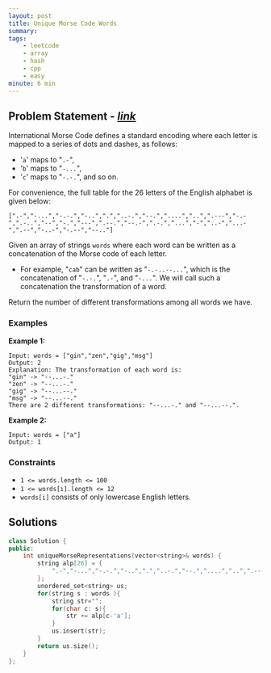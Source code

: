 ```yaml
---
layout: post
title: Unique Morse Code Words                       
summary:
tags:
    - leetcode
    - array
    - hash
    - cpp
    - easy
minute: 6 min
---
```


## Problem Statement - [*link*](https://leetcode.com/problems/unique-morse-code-words/)  

International Morse Code defines a standard encoding where each letter is mapped to a series of dots and dashes, as follows:

+ '`a`' maps to "`.-`",
+ '`b`' maps to "`-...`",
+ '`c`' maps to "`-.-.`", and so on.

For convenience, the full table for the 26 letters of the English alphabet is given below:

`[".-","-...","-.-.","-..",".","..-.","--.","....","..",".---","-.-",".-..","--","-.","---",".--.","--.-",".-.","...","-","..-","...-",".--","-..-","-.--","--.."]`

Given an array of strings `words` where each word can be written as a concatenation of the Morse code of each letter.

+ For example, "`cab`" can be written as "`-.-..--...`", which is the concatenation of "`-.-.`", "`.-`", and "`-...`". We will call such a concatenation the transformation of a word.

Return the number of different transformations among all words we have.


### Examples

**Example 1:**   
```
Input: words = ["gin","zen","gig","msg"]
Output: 2
Explanation: The transformation of each word is:
"gin" -> "--...-."
"zen" -> "--...-."
"gig" -> "--...--."
"msg" -> "--...--."
There are 2 different transformations: "--...-." and "--...--.".
```

**Example 2:**   
```
Input: words = ["a"]
Output: 1
```

### Constraints

+ `1 <= words.length <= 100`
+ `1 <= words[i].length <= 12`
+ `words[i]` consists of only lowercase English letters.


## Solutions

```cpp
class Solution {
public:
    int uniqueMorseRepresentations(vector<string>& words) {
        string alp[26] = {
            ".-","-...","-.-.","-..",".","..-.","--.","....","..",".---","-.-",".-..","--","-.","---",".--.","--.-",".-.","...","-","..-","...-",".--","-..-","-.--","--.."
        };
        unordered_set<string> us;
        for(string s : words ){
            string str="";
            for(char c: s){
                str += alp[c-'a'];
            }
            us.insert(str);
        }
        return us.size();
    }
};
```

